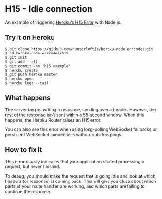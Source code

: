 # H15 - Idle connection

An example of triggering [Heroku's H15 Error](https://devcenter.heroku.com/articles/error-codes#h15-idle-connection) with Node.js.

## Try it on Heroku

```
$ git clone https://github.com/hunterloftis/heroku-node-errcodes.git
$ cd heroku-node-errcodes/h15
$ git init
$ git add --all
$ git commit -am 'h15 example'
$ heroku create
$ git push heroku master
$ heroku open
$ heroku logs --tail
```

## What happens

The server begins writing a response, sending over a header.
However, the rest of the response isn't sent within a 55-second window.
When this happens, the Heroku Router raises an H15 error.

You can also see this error when using long-polling WebSocket fallbacks
or persistent WebSocket connections without sub-55s pings.

## How to fix it

This error usually indicates that your application started processing a request,
but never finished.

To debug, you should make the request that is going idle and look at which headers (or response) is coming back.
This will give you clues about which parts of your route handler are working, and which parts are failing to continue the response.
